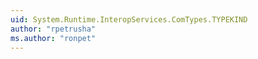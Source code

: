 ```yaml
---
uid: System.Runtime.InteropServices.ComTypes.TYPEKIND
author: "rpetrusha"
ms.author: "ronpet"
---
```

